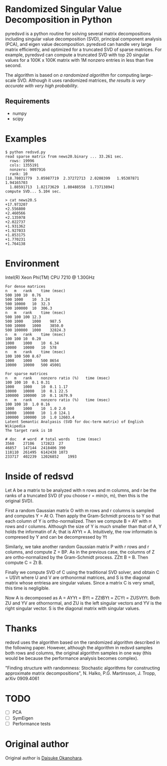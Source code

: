 # Randomized Singular Value Decomposition in Python

pyredsvd is a python routine for solving several matrix decompositions including singular value decomposition (SVD), principal component analysis (PCA), and eigen value decomposition. 
pyredsvd can handle very large matrix efficiently, and optimized for a truncated SVD of sparse matrices.
For example, pyredsvd can compute a truncated SVD with top 20 singular values for a 100K x 100K matrix with 1M nonzero entries in less than five second.

The algorithm is based on _a randomized algorithm_ for computing large-scale SVD. Although it uses randomized matrices, _the results is very accurate with very high probability_.

## Requirements

- numpy
- scipy

# Examples

```
$ python redsvd.py 
read sparse matrix from news20.binary ... 33.261 sec.
  rows: 19996
  cols: 1355191
  nonzero: 9097916
  rank: 10
[18.78031779  3.05987719  2.37272713  2.0208399   1.95307871  1.94165703
  1.88591713  1.82173629  1.80488558  1.73713894]
compute SVD... 5.104 sec.

> cat news20.S
+17.973207
+2.556800
+2.460566
+2.135978
+2.022737
+1.931362
+1.927033
+1.853175
+1.770231
+1.764138
```

# Environment

Intel(R) Xeon Phi(TM) CPU 7210 @ 1.30GHz

```
For dense matrices
n	m	rank	time (msec)
500	100	10	0.76
500	1000	10	3.24
500	10000	10	32.3
500	100000	10	306.3
n	m	rank	time (msec)
500	100	100	12.3
500	1000	1000	987.5
500	10000	1000	3850.0
500	100000	1000	32824.3
n	m	rank	time (msec)
100	100	10	0.20
1000	1000	10	6.34
10000	10000	10	578
n	m	rank	time (msec)
100	100	500	8.67
1000	1000	500	8654
10000	10000	500	45001
```

```
For sparse matrices
n	m	rank	nonzero ratio (%)	time (msec)
100	100	10	0.1	0.31
1000	1000	10	0.1	1.17
10000	10000	10	0.1	22.5
100000	100000	10	0.1	1679.9
n	m	rank	nonzero ratio (%)	time (msec)
100	100	10	1.0	0.16
1000	1000	10	1.0	2.0
10000	10000	10	1.0	124.1
100000	100000	10	1.0	12603.4
Latent Semantic Analyasis (SVD for doc-term matrix) of English Wikipedia
The target rank is 10
```

```
# doc	# word	# total words	time (msec)
3560	27106	172823	27
46857	147144	2418406	390
118110	261495	6142438	1073
233717	402239	12026852	1993
```

# Inside of redsvd

Let A be a matrix to be analyzed with n rows and m columns, and r be the ranks of a truncated SVD (if you choose r = min(n, m), then this is the original SVD).

First a random Gaussian matrix O with m rows and r columns is sampled and computes Y = At O. Then apply the Gram-Schmidt process to Y so that each column of Y is ortho-normalized. Then we compute B = AY with n rows and r columns. Although the size of Y is much smaller than that of A, Y holds the informatin of A; that is AYYt = A. Intuitively, the row informatin is compresed by Y and can be decompressed by Yt

Similarly, we take another random Gaussian matrix P with r rows and r columns, and compute Z = BP. As in the previous case, the columns of Z are ortho-normalized by the Gram-Schmidt process. ZZtt B = B. Then compute C = Zt B.

Finally we compute SVD of C using the traditional SVD solver, and obtain C = USVt where U and V are orthonormal matrices, and S is the diagonal matrix whose entriesa are singular values. Since a matrix C is very small, this time is negligible.

Now A is decomposed as A = AYYt = BYt = ZZtBYt = ZCYt = ZUSVtYt. Both ZU and YV are othornormal, and ZU is the left singular vectors and YV is the right singular vector. S is the diagonal matrix with singular values.

# Thanks

redsvd uses the algorithm based on the randomized algorithm described in the following paper.
However, although the algorithm in redsvd samples both rows and columns, the original algorithm samples in one way (this would be because the performance analysis becomes complex).

"Finding structure with randomness: Stochastic algorithms for constructing approximate matrix decompositions", N. Halko, P.G. Martinsson, J. Tropp, arXiv 0909.4061

# TODO

- [ ] PCA
- [ ] SymEigen
- [ ] Performance tests

# Original author

Original author is [Daisuke Okanohara](https://code.google.com/p/redsvd/).
